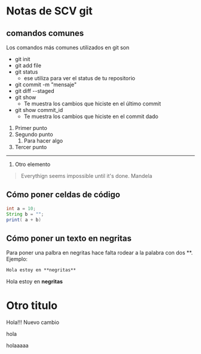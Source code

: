 # Notas de SCV git

## comandos comunes

Los comandos más comunes utilizados en git son

* git init
* git add file
* git status
  * ese utiliza para ver el status de tu repositorio
* git commit -m "mensaje"
* git diff --staged
* git show
  * Te muestra los cambios que hiciste en el último commit
* git show commit_id
  * Te muestra los cambios que hiciste en el commit dado

1. Primer punto
1. Segundo punto
   1. Para hacer algo
2. Tercer punto

---
1. Otro elemento

> Everythign seems impossible until it's done. Mandela

## Cómo poner celdas de código

```java
int a = 10;
String b = "";
print( a + b)
```

## Cómo poner un texto en negritas

Para poner una palbra en negritas hace falta rodear a la palabra con dos **. Ejemplo:

```md
Hola estoy en **negritas**
```


Hola estoy en **negritas**

# Otro titulo

Hola!!!
Nuevo cambio

hola

holaaaaa
